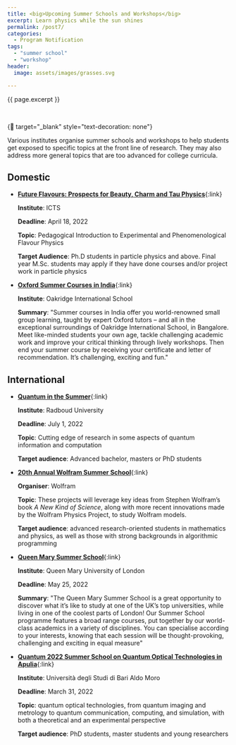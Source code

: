 ```yaml
---
title: <big>Upcoming Summer Schools and Workshops</big>
excerpt: Learn physics while the sun shines
permalink: /post7/
categories:
  - Program Notification
tags:
  - "summer school"
  - "workshop"
header:
  image: assets/images/grasses.svg

---
```


<span class="excerpt">{{ page.excerpt }}</span>

<br>

{:link: target="_blank" style="text-decoration: none"}

Various institutes organise summer schools and workshops to help students get exposed to specific topics at the front line of research. They may also address more general topics that are too advanced for college curricula.

## Domestic

- [**Future Flavours: Prospects for Beauty, Charm and Tau Physics**](https://www.icts.res.in/program/ff2022){:link}
 
  **Institute**: ICTS

  **Deadline**: April 18, 2022

  **Topic**: Pedagogical Introduction to Experimental and Phenomenological Flavour Physics

  **Target Audience**: Ph.D students in particle physics and above. Final year M.Sc. students may apply if they have done courses and/or project work in particle physics


- [**Oxford Summer Courses in India**](https://oxfordsummercourses.com/india/){:link}

  **Institute**: Oakridge International School

  **Summary**: "Summer courses in India offer you world-renowned small group learning, taught by expert Oxford tutors – and all in the exceptional surroundings of Oakridge International School, in Bangalore. Meet like-minded students your own age, tackle challenging academic work and improve your critical thinking through lively workshops. Then end your summer course by receiving your certificate and letter of recommendation. It’s challenging, exciting and fun."

## International

- [**Quantum in the Summer**](https://www.ru.nl/radboudsummerschool/courses/2022/quantum-summer-introduction-theory-practice/){:link}
 
  **Institute**: Radboud University

  **Deadline**: July 1, 2022

  **Topic**:  Cutting edge of research in some aspects of quantum information and computation

  **Target audience**: Advanced bachelor, masters or PhD students

- [**20th Annual Wolfram Summer School**](https://education.wolfram.com/summer-school/programs/physics/){:link}
 
  **Organiser**: Wolfram

  **Topic**: These projects will leverage key ideas from Stephen Wolfram’s book _A New Kind of Science_, along with more recent innovations made by the Wolfram Physics Project, to study Wolfram models.

  **Target audience**: advanced research-oriented students in mathematics and physics, as well as those with strong backgrounds in algorithmic programming

- [**Queen Mary Summer School**](https://www.qmul.ac.uk/summer-school/){:link}
 
  **Institute**: Queen Mary University of London

  **Deadline**: May 25, 2022

  **Summary**: "The Queen Mary Summer School is a great opportunity to discover what it’s like to study at one of the UK’s top universities, while living in one of the coolest parts of London! Our Summer School programme features a broad range courses, put together by our world-class academics in a variety of disciplines. You can specialise according to your interests, knowing that each session will be thought-provoking, challenging and exciting in equal measure"

- [**Quantum 2022 Summer School on Quantum Optical Technologies in Apulia**](https://agenda.infn.it/event/21449/){:link}
 
  **Institute**: Università degli Studi di Bari Aldo Moro

  **Deadline**: March 31, 2022

  **Topic**: quantum optical technologies, from quantum imaging and metrology to quantum communication, computing, and simulation, with both a theoretical and an experimental perspective

  **Target audience**: PhD students, master students and young researchers
